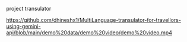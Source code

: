 project transulator

https://github.com/dhineshx1/MultiLanguage-transulator-for-travellors-using-gemini-api/blob/main/demo%20data/demo%20video/demo%20video.mp4

